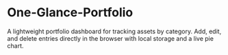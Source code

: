 # One-Glance-Portfolio
A lightweight portfolio dashboard for tracking assets by category. Add, edit, and delete entries directly in the browser with local storage and a live pie chart.
